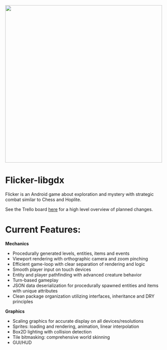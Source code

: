 <img src='http://galenscovell.github.io/css/pics/flicker.png' width=500px />

Flicker-libgdx
======

Flicker is an Android game about exploration and mystery with strategic combat similar to Chess and Hoplite.

See the Trello board [here](https://trello.com/b/pDYWdLzZ/flicker) for a high level overview of planned changes.

<b>Current Features:</b>
======
<b>Mechanics</b>
* Procedurally generated levels, entities, items and events
* Viewport rendering with orthographic camera and zoom pinching
* Efficient game-loop with clear separation of rendering and logic
* Smooth player input on touch devices
* Entity and player pathfinding with advanced creature behavior
* Turn-based gameplay
* JSON data deserialization for procedurally spawned entities and items with unique attributes
* Clean package organization utilizing interfaces, inheritance and DRY principles

<b>Graphics</b>
* Scaling graphics for accurate display on all devices/resolutions
* Sprites: loading and rendering, animation, linear interpolation
* Box2D lighting with collision detection
* Tile bitmasking: comprehensive world skinning
* GUI/HUD

